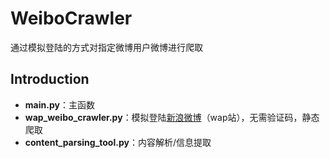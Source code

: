 # WeiboCrawler
通过模拟登陆的方式对指定微博用户微博进行爬取

## Introduction
- **main.py**：主函数
- **wap_weibo_crawler.py**：模拟登陆[新浪微博](https://weibo.cn)（wap站），无需验证码，静态爬取
- **content_parsing_tool.py**：内容解析/信息提取
